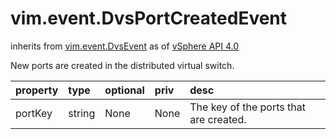 vim.event.DvsPortCreatedEvent
=============================
inherits from [vim.event.DvsEvent](docs/vim.event.DvsEvent.md)
as of [vSphere API 4.0](vim.version.md#vim.version.version5)


New ports are created in the distributed virtual switch.

| property | type | optional | priv | desc |
|:---------|:-----|:---------|:-----|:-----|
| portKey | string | None | None | The key of the ports that are created. |



